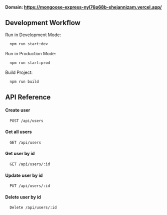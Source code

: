 #### Domain: https://mongoose-express-nyl76p68b-shejannizam.vercel.app/

## Development Workflow

Run in Development Mode:

```bash
  npm run start:dev
```

Run in Production Mode:

```bash
  npm run start:prod
```

Build Project:

```bash
  npm run build
```

## API Reference

#### Create user

```http
  POST /api/users
```

#### Get all users

```http
  GET /api/users
```

#### Get user by id

```http
  GET /api/users/:id
```

#### Update user by id

```http
  PUT /api/users/:id
```

#### Delete user by id

```http
  Delete /api/users/:id
```
